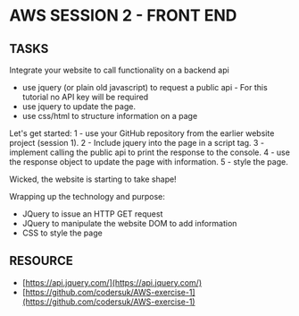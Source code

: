 # AWS SESSION 2  - FRONT END

## TASKS
Integrate your website to call functionality on a backend api
- use jquery (or plain old javascript) to request a public api - For this tutorial no API key will be required
- use jquery to update the page. 
- use css/html to structure information on a page


Let's get started:
1 - use your  GitHub repository from the earlier website project (session 1). 
2 - Include jquery into the page in a script tag. 
3 - implement calling the public api to print the response to the console. 
4 - use the response object to update the page with information. 
5 - style the page. 

Wicked, the website is starting to take shape! 

Wrapping up the technology and purpose:

- JQuery to issue an HTTP GET request
- JQuery to manipulate the website DOM to add information
- CSS to style the page

## RESOURCE

- [https://api.jquery.com/](https://api.jquery.com/)
- [https://github.com/codersuk/AWS-exercise-1](https://github.com/codersuk/AWS-exercise-1)